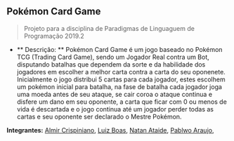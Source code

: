 
## Pokémon Card Game
> Projeto para a disciplina de Paradigmas de Linguaguem de Programação 2019.2

- ** Descrição: **
Pokémon Card Game é um jogo baseado no Pokémon TCG (Trading Card Game), sendo um Jogador Real contra um Bot, disputando batalhas que dependem da sorte e da habilidade dos jogadores em escolher a melhor carta contra a carta do seu oponenete.
Inicialmente o jogo distribui 5 cartas para cada jogador, estes escolhem um pokémon inicial para batalha, na fase de batalha cada jogador joga uma moeda antes de seu ataque, se cair coroa o ataque continua e disfere um dano em seu oponente, a carta que ficar com 0 ou menos de vida é descartada e o jogo continua até um jogador perder todas as cartas e seu oponente ser declarado o Mestre Pokémon.

**Integrantes:**
[Almir Crispiniano](https://github.com/almirgon), [Luiz Boas](https://github.com/LFVilasBoas), [Natan Ataide](https://github.com/natansouzaa),  [Pablwo Araujo](https://github.com/pablwoAraujo),

